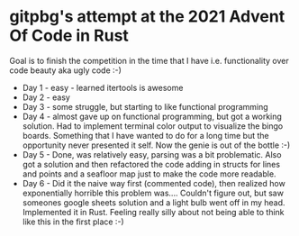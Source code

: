 # gitpbg's attempt at the 2021 Advent Of Code in Rust
Goal is to finish the competition in the time that I have i.e. functionality over code beauty aka ugly code :-)

* Day 1 - easy - learned itertools is awesome
* Day 2 - easy
* Day 3 - some struggle, but starting to like functional programming
* Day 4 - almost gave up on functional programming, but got a working solution.  Had to implement terminal color output to visualize the bingo boards.  Something that I have wanted to do for a long time but the opportunity never presented it self.  Now the genie is out of the bottle :-)
* Day 5 - Done, was relatively easy, parsing was a bit problematic.  Also got a solution and then refactored the code adding in structs for lines and points and a seafloor map just to make the code more readable.
* Day 6 - Did it the naive way first (commented code), then realized how exponentially horrible this problem was....  Couldn't figure out, but saw someones google sheets solution and a light bulb went off in my head.  Implemented it in Rust.  Feeling really silly about not being able to think like this in the first place :-)

